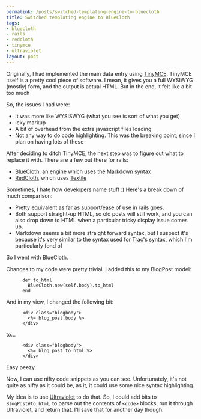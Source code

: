 ```yaml
--- 
permalink: /posts/switched-templating-engine-to-bluecloth
title: Switched templating engine to BlueCloth
tags: 
- bluecloth
- rails
- redcloth
- tinymce
- ultraviolet
layout: post
---
```

Originally, I had implemented the main data entry using [TinyMCE](http://tinymce.moxiecode.com/). TinyMCE itself is a pretty cool piece of software. I mean, it gives you a full WYSIWYG (mostly) form, and the output is actual HTML. But in the end, it felt like a bit too much

So, the issues I had were:
 * It was more like WYSISWYG (what you see is sort of what you get)
 * Icky markup
 * A bit of overhead from the extra javascript files loading
 * Not any way to do code highlighting. This was the breaking point, since I plan on having lots of these

After deciding to ditch TinyMCE, the next step was to figure out what to replace it with. There are a few out there for rails:

 * [BlueCloth](http://www.deveiate.org/projects/BlueCloth), an engine which uses the [Markdown](http://daringfireball.net/projects/markdown) syntax
 * [RedCloth](http://whytheluckystiff.net/ruby/redcloth/), which uses [Textile](http://hobix.com/textile/)

Sometimes, I hate how developers name stuff :) Here's a break down of much comparison:

 * Pretty equivalent as far as support/ease of use in rails goes.
 * Both support straight-up HTML, so old posts will still work, and you can also drop down to HTML when a particular tricky display issue comes up.
 * Markdown seems a bit more straight forward syntax, but I suspect it's because it's very similar to the syntax used for [Trac](http://trac.edgewall.org/)'s syntax, which I'm particularly fond of

So I went with BlueCloth.

Changes to my code were pretty trivial. I added this to my BlogPost model:

          def to_html
            BlueCloth.new(self.body).to_html
          end

And in my view, I changed the following bit:

          <div class="blogbody">
            <%= blog_post.body %>
          </div>

to...

          <div class="blogbody">
            <%= blog_post.to_html %>
          </div>

Easy peezy.

Now, I can use nifty code snippets as you can see. Unfortunately, it's not quite as nifty as it could be, as it, it could use some nice syntax highlighting.

My idea is to use [Ultraviolet](http://ultraviolet.rubyforge.org/) to do that. So, I could add bits to `BlogPost#to_html`, to parse out the contents of `<code>` blocks, run it through Ultraviolet, and return that. I'll save that for another day though.